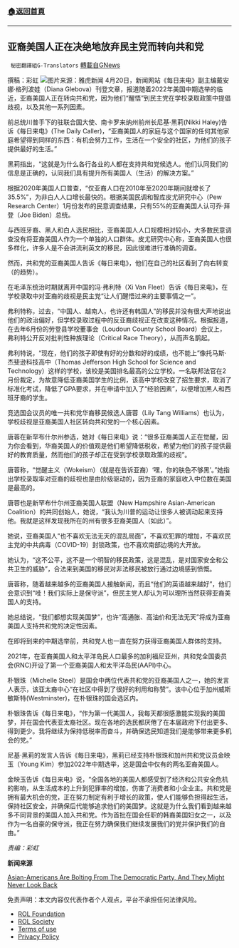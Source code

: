 ###  [:house:返回首頁](https://github.com/ourhimalayas/txt)
---


## 亚裔美国人正在决绝地放弃民主党而转向共和党
` 秘密翻譯組G-Translators` [轉載自GNews](https://gnews.org/zh-hans/2389592/)

撰稿：彩虹
![](https://assets.gnews.org/wp-content/uploads/2022/04/ezgif-4-6f795dc80a.jpg)图片来源：雅虎新闻
4月20日，新闻网站《每日来电》副主编戴安娜·格列波娃（Diana Glebova）刊登文章，报道随着2022年美国中期选举的临近，亚裔美国人正在转向共和党，因为他们“醒悟”到民主党在学校录取政策中提倡歧视，以及其他一系列因素。

前总统川普手下的驻联合国大使、南卡罗来纳州前州长尼基·黑莉(Nikki Haley)告诉《每日来电》(The Daily Caller)，“亚裔美国人的家庭与这个国家的任何其他家庭希望得到同样的东西：有机会努力工作，生活在一个安全的社区，为他们的孩子提供最好的生活。”

黑莉指出，“这就是为什么各行各业的人都在支持共和党候选人。他们认同我们的信息是正确的，认同我们具有提升所有美国人（生活）的解决方案。”

根据2020年美国人口普查，“仅亚裔人口在2010年至2020年期间就增长了35.5%”，为非白人人口增长最快的。根据美国民调和智库皮尤研究中心（Pew Research Center）1月份发布的民意调查结果，只有55%的亚裔美国人认可乔·拜登（Joe Biden）总统。

与西班牙裔、黑人和白人选民相比，亚裔美国人人口规模相对较小，大多数民意调查没有将亚裔美国人作为一个单独的人口群体。皮尤研究中心称，亚裔美国人也很多样化，许多人是不会讲流利英文的移民，因此很难进行准确的调查。

然而，共和党的亚裔美国人告诉《每日来电》，他们在自己的社区看到了向右转变（的趋势）。

在毛泽东统治时期就离开中国的冯·弗利特（Xi Van Fleet）告诉《每日来电》，在学校录取中对亚裔的歧视是民主党“让人们醒悟过来的主要事情之一”。

弗利特称，过去，“中国人、越南人，也许还有韩国人”的移民并没有很大声地说出他们的政治偏好，但学校录取过程中的反亚裔歧视正在改变这种情况。根据报道，在去年6月份的劳登县学校董事会（Loudoun County School Board）会议上，弗利特公开反对批判性种族理论（Critical Race Theory），从而声名鹊起。

弗利特说，“现在，他们的孩子即使有好的分数和好的成绩，也不能上”像托马斯·杰斐逊科技高中（Thomas Jefferson High School for Science and Technology）这样的学校，该校是美国排名最高的公立学校。一名联邦法官在2月份裁定，为故意降低亚裔美国学生的比例，该高中学校改变了招生要求，取消了标准化考试，降低了GPA要求，并在申请中加入了“经验因素”，以便增加黑人和西班牙裔的学生。

竞选国会议员的唯一共和党华裔移民候选人唐蓉（Lily Tang Williams）也认为，学校歧视是亚裔美国人社区转向共和党的一个核心因素。

唐蓉在新罕布什尔州参选，她对《每日来电》说：“很多亚裔美国人正在觉醒，因为你会看到，华裔美国人的价值观是他们希望降低税收，希望为他们的孩子提供最好的教育质量，然而他们的孩子却正在受到学校录取政策的歧视”。

唐蓉称，“觉醒主义（Wokeism）（就是在告诉亚裔）‘嘿，你的肤色不够黑’。”她指出学校录取率对亚裔的歧视也是由阶级驱动的，因为亚裔的家庭收入中位数在美国是最高的。

唐蓉也是新罕布什尔州亚裔美国人联盟（New Hampshire Asian-American Coalition）的共同创始人，她说，“我认为川普的运动让很多人被调动起来支持他。我就是这样发现我所在的州有很多亚裔美国人（如此）”。

她说，亚裔美国人“也不喜欢无法无天的混乱局面”，不喜欢犯罪的增加，不喜欢民主党的中共病毒（COVID-19）封锁政策，也不喜欢南部边境的大开放。

她认为，“这不公平，这不是一个明智的移民政策，这是混乱，是对国家安全和公共卫生的威胁”，合法来到美国的移民对非法移民被放行通过边境感到愤慨。

唐蓉称，随着越来越多的亚裔美国人接触新闻，而且“他们的英语越来越好”，他们会意识到“哇！我们实际上是保守派”，但民主党人却认为可以理所当然获得亚裔美国人的支持。

她总结说，“我们都想实现美国梦”，也许“高通胀、高油价和无法无天”将成为亚裔美国人支持共和党的决定性因素。

在即将到来的中期选举前，共和党人也一直在努力获得亚裔美国人群体的支持。

2021年，在亚裔美国人和太平洋岛民人口最多的加利福尼亚州，共和党全国委员会(RNC)开设了第一个亚裔美国人和太平洋岛民(AAPI)中心。

朴银珠（Michelle Steel）是国会中两位代表共和党的亚裔美国人之一，她的发言人表示，该亚太裔中心“在社区中得到了很好的利用和称赞”。该中心位于加州威斯敏斯特(Westminster)，在朴银珠的国会选区内。

朴银珠告诉《每日来电》，“作为第一代美国人，我每天都很感激能实现我的美国梦，并在国会代表亚太裔社区。现在各地的选民都厌倦了在本届政府下付出更多、得到更少。我将继续为保持低税率而奋斗，并确保选民知道我们是能够带来更多机会的党。”

尼基·黑莉的发言人告诉《每日来电》，黑莉已经支持朴银珠和加州共和党议员金映玉（Young Kim）参加2022年中期选举，这是国会中仅有的两名亚裔美国人。

金映玉告诉《每日来电》说，“全国各地的美国人都感受到了经济和公共安全危机的影响，从生活成本的上升到犯罪率的增加，伤害了消费者和小企业主。共和党是拥有最大机会的党，正在努力制定有利于增长的政策，使人们能够负担得起生活，保持社区安全，并确保后代能够追求他们的美国梦。这就是为什么我们看到越来越多不同背景的美国人加入共和党。作为首批在国会任职的韩裔美国妇女之一，以及作为一名自豪的保守派，我正在努力确保我们继续发展我们的党并保护我们的自由。”

*责编：彩虹*

**新闻来源**

[Asian-Americans Are Bolting From The Democratic Party, And They Might Never Look Back](https://dailycaller.com/2022/04/20/asian-americans-bolting-democratic-party-nikki-haley-michelle-steel-xi-van-fleet-lily-tang-williams/)

 

免责声明：本文内容仅代表作者个人观点，平台不承担任何法律风险。

- [ROL Foundation](https://rolfoundation.org/)
- [ROL Society](https://rolsociety.org/)
- [Terms of use](https://gnews.org/terms-of-use-3/)
- [Privacy Policy](https://gnews.org/privacy-policy/)
